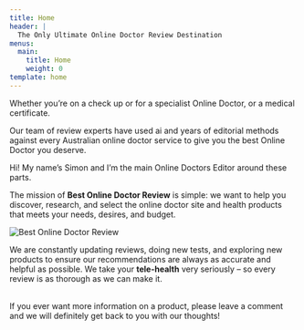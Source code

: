 ```yaml
---
title: Home
header: |
  The Only Ultimate Online Doctor Review Destination 
menus:
  main:
    title: Home
    weight: 0
template: home
---
```

Whether you’re on a check up or for a specialist Online Doctor, or a medical certificate.

Our team of review experts have used ai and years of editorial methods against every Australian online doctor service to give you the best Online Doctor you deserve.

Hi! My name’s Simon and I’m the main Online Doctors Editor around these parts.

The mission of **Best Online Doctor Review** is simple: we want to help you discover, research, and select the online doctor site and health  products that meets your needs, desires, and budget. 

![Best Online Doctor Review](/images/download-38-.png "Best Online Doctor Review")

We are constantly updating reviews, doing new tests, and exploring new products to ensure our recommendations are always as accurate and helpful as possible. We take your **tele-health** very seriously – so every review is as thorough as we can make it.  

\
If you ever want more information on a product, please leave a comment and we will definitely get back to you with our thoughts!